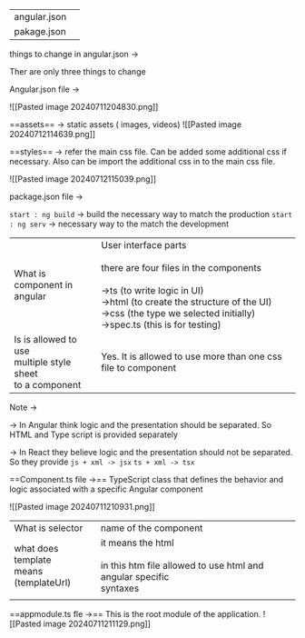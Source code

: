 
|              |     |
| ------------ | --- |
| angular.json |     |
| pakage.json  |     |
things to change in angular.json -> 

Ther are only three things to change

Angular.json file ->


![[Pasted image 20240711204830.png]]

==assets== -> static assets ( images, videos)
![[Pasted image 20240712114639.png]]


==styles== -> refer the main css file. Can be added some additional css if necessary. Also can be import the additional css in to the main css file.

![[Pasted image 20240712115039.png]]

package.json file -> 

`start : ng build` -> build the necessary way to match the production
`start : ng serv` -> necessary way to the match the development

|                                                                  |                                                                                                                                                                                                                                  |
| ---------------------------------------------------------------- | -------------------------------------------------------------------------------------------------------------------------------------------------------------------------------------------------------------------------------- |
| What is component in<br>angular                                  | User interface parts<br><br>there are four files in the components<br><br>->ts (to write logic in UI)<br>->html (to create the structure of the UI)<br>->css (the type we selected initially)<br>->spec.ts (this is for testing) |
| Is is allowed to use <br>multiple style sheet <br>to a component | Yes. It is allowed to use more than one css file to component                                                                                                                                                                    |

Note ->

-> In Angular think logic and the presentation should be separated. So HTML and Type script is provided separately

-> In React they believe logic and the presentation should not be separated. So they provide 
`js + xml -> jsx`
`ts + xml -> tsx`


==Component.ts file ->==
TypeScript class that defines the behavior and logic associated with a specific Angular component

![[Pasted image 20240711210931.png]]

|                                               |                                                                                                |
| --------------------------------------------- | ---------------------------------------------------------------------------------------------- |
| What is selector                              | name of the component                                                                          |
| what does template <br>means<br>(templateUrl) | it means the html<br><br>in this htm file allowed to use html and angular specific<br>syntaxes |
|                                               |                                                                                                |

==appmodule.ts fle ->== This is the root module of the application.
![[Pasted image 20240711211129.png]]


